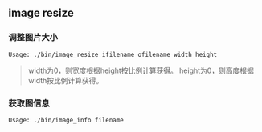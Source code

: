 ## image resize

### 调整图片大小

```
Usage: ./bin/image_resize ifilename ofilename width height
```

> width为0，则宽度根据height按比例计算获得。
> height为0，则高度根据width按比例计算获得。

### 获取图信息
```
Usage: ./bin/image_info filename
```

